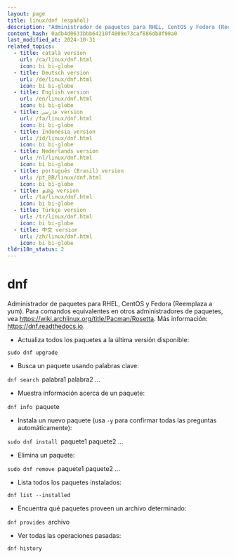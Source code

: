 ```yaml
---
layout: page
title: linux/dnf (español)
description: "Administrador de paquetes para RHEL, CentOS y Fedora (Reemplaza a yum)."
content_hash: 0adb4d0633bbb64210f4809e73caf886db8f90a0
last_modified_at: 2024-10-31
related_topics:
  - title: català version
    url: /ca/linux/dnf.html
    icon: bi bi-globe
  - title: Deutsch version
    url: /de/linux/dnf.html
    icon: bi bi-globe
  - title: English version
    url: /en/linux/dnf.html
    icon: bi bi-globe
  - title: فارسی version
    url: /fa/linux/dnf.html
    icon: bi bi-globe
  - title: Indonesia version
    url: /id/linux/dnf.html
    icon: bi bi-globe
  - title: Nederlands version
    url: /nl/linux/dnf.html
    icon: bi bi-globe
  - title: português (Brasil) version
    url: /pt_BR/linux/dnf.html
    icon: bi bi-globe
  - title: தமிழ் version
    url: /ta/linux/dnf.html
    icon: bi bi-globe
  - title: Türkçe version
    url: /tr/linux/dnf.html
    icon: bi bi-globe
  - title: 中文 version
    url: /zh/linux/dnf.html
    icon: bi bi-globe
tldri18n_status: 2
---
```

# dnf

Administrador de paquetes para RHEL, CentOS y Fedora (Reemplaza a yum).
Para comandos equivalentes en otros administradores de paquetes, vea <https://wiki.archlinux.org/title/Pacman/Rosetta>.
Más información: <https://dnf.readthedocs.io>.

- Actualiza todos los paquetes a la última versión disponible:

`sudo dnf upgrade`

- Busca un paquete usando palabras clave:

`dnf search `<span class="tldr-var badge badge-pill bg-dark-lm bg-white-dm text-white-lm text-dark-dm font-weight-bold">palabra1 palabra2 ...</span>

- Muestra información acerca de un paquete:

`dnf info `<span class="tldr-var badge badge-pill bg-dark-lm bg-white-dm text-white-lm text-dark-dm font-weight-bold">paquete</span>

- Instala un nuevo paquete (usa `-y` para confirmar todas las preguntas automáticamente):

`sudo dnf install `<span class="tldr-var badge badge-pill bg-dark-lm bg-white-dm text-white-lm text-dark-dm font-weight-bold">paquete1 paquete2 ...</span>

- Elimina un paquete:

`sudo dnf remove `<span class="tldr-var badge badge-pill bg-dark-lm bg-white-dm text-white-lm text-dark-dm font-weight-bold">paquete1 paquete2 ...</span>

- Lista todos los paquetes instalados:

`dnf list --installed`

- Encuentra qué paquetes proveen un archivo determinado:

`dnf provides `<span class="tldr-var badge badge-pill bg-dark-lm bg-white-dm text-white-lm text-dark-dm font-weight-bold">archivo</span>

- Ver todas las operaciones pasadas:

`dnf history`

